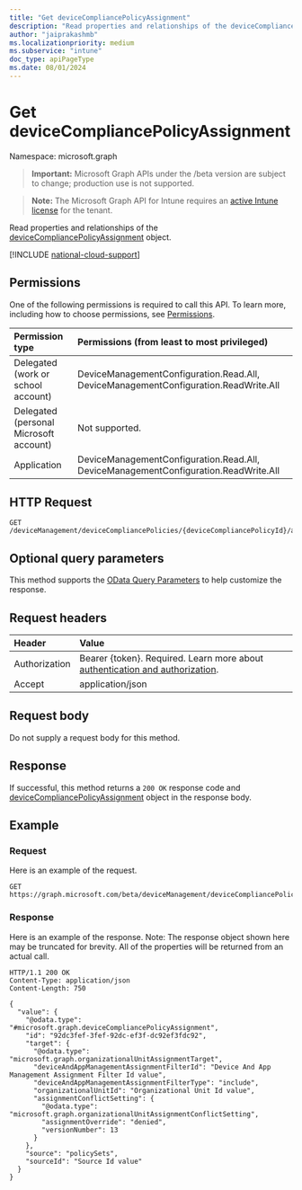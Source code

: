 ```yaml
---
title: "Get deviceCompliancePolicyAssignment"
description: "Read properties and relationships of the deviceCompliancePolicyAssignment object."
author: "jaiprakashmb"
ms.localizationpriority: medium
ms.subservice: "intune"
doc_type: apiPageType
ms.date: 08/01/2024
---
```


# Get deviceCompliancePolicyAssignment

Namespace: microsoft.graph

> **Important:** Microsoft Graph APIs under the /beta version are subject to change; production use is not supported.

> **Note:** The Microsoft Graph API for Intune requires an [active Intune license](https://go.microsoft.com/fwlink/?linkid=839381) for the tenant.

Read properties and relationships of the [deviceCompliancePolicyAssignment](../resources/intune-deviceconfig-devicecompliancepolicyassignment.md) object.

[!INCLUDE [national-cloud-support](../../includes/all-clouds.md)]

## Permissions
One of the following permissions is required to call this API. To learn more, including how to choose permissions, see [Permissions](/graph/permissions-reference).

|Permission type|Permissions (from least to most privileged)|
|:---|:---|
|Delegated (work or school account)|DeviceManagementConfiguration.Read.All, DeviceManagementConfiguration.ReadWrite.All|
|Delegated (personal Microsoft account)|Not supported.|
|Application|DeviceManagementConfiguration.Read.All, DeviceManagementConfiguration.ReadWrite.All|

## HTTP Request
<!-- {
  "blockType": "ignored"
}
-->
``` http
GET /deviceManagement/deviceCompliancePolicies/{deviceCompliancePolicyId}/assignments/{deviceCompliancePolicyAssignmentId}
```

## Optional query parameters
This method supports the [OData Query Parameters](/graph/query-parameters) to help customize the response.

## Request headers
|Header|Value|
|:---|:---|
|Authorization|Bearer {token}. Required. Learn more about [authentication and authorization](/graph/auth/auth-concepts).|
|Accept|application/json|

## Request body
Do not supply a request body for this method.

## Response
If successful, this method returns a `200 OK` response code and [deviceCompliancePolicyAssignment](../resources/intune-deviceconfig-devicecompliancepolicyassignment.md) object in the response body.

## Example

### Request
Here is an example of the request.
``` http
GET https://graph.microsoft.com/beta/deviceManagement/deviceCompliancePolicies/{deviceCompliancePolicyId}/assignments/{deviceCompliancePolicyAssignmentId}
```

### Response
Here is an example of the response. Note: The response object shown here may be truncated for brevity. All of the properties will be returned from an actual call.
``` http
HTTP/1.1 200 OK
Content-Type: application/json
Content-Length: 750

{
  "value": {
    "@odata.type": "#microsoft.graph.deviceCompliancePolicyAssignment",
    "id": "92dc3fef-3fef-92dc-ef3f-dc92ef3fdc92",
    "target": {
      "@odata.type": "microsoft.graph.organizationalUnitAssignmentTarget",
      "deviceAndAppManagementAssignmentFilterId": "Device And App Management Assignment Filter Id value",
      "deviceAndAppManagementAssignmentFilterType": "include",
      "organizationalUnitId": "Organizational Unit Id value",
      "assignmentConflictSetting": {
        "@odata.type": "microsoft.graph.organizationalUnitAssignmentConflictSetting",
        "assignmentOverride": "denied",
        "versionNumber": 13
      }
    },
    "source": "policySets",
    "sourceId": "Source Id value"
  }
}
```
